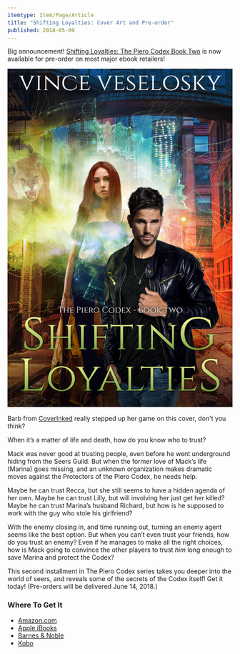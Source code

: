 ```yaml
---
itemtype: Item/Page/Article
title: "Shifting Loyalties: Cover Art and Pre-order"
published: 2018-05-09
---
```


Big announcement! <a
href="https://vince.veselosky.me/seers-guild/shifting-loyalties">Shifting
Loyalties: The Piero Codex Book Two</a> is now available for pre-order on most
major ebook retailers!

<img src="cover-PC2-ShiftingLoyalties.jpg" alt="Shifting Loyalties: The Piero Codex Book Two" />

Barb from <a href="http://coverinked.com">CoverInked</a> really stepped up her
game on this cover, don't you think?

When it’s a matter of life and death, how do you know who to trust?

Mack was never good at trusting people, even before he went underground hiding
from the Seers Guild. But when the former love of Mack’s life (Marina) goes
missing, and an unknown organization makes dramatic moves against the Protectors
of the Piero Codex, he needs help.<!--more-->

Maybe he can trust Recca, but she still seems to have a hidden agenda of her
own. Maybe he can trust Lilly, but will involving her just get her killed? Maybe
he can trust Marina’s husband Richard, but how is he supposed to work with the
guy who stole his girlfriend?

With the enemy closing in, and time running out, turning an enemy agent seems
like the best option. But when you can’t even trust your friends, how do you
trust an enemy? Even if he manages to make all the right choices, how is Mack
going to convince the other players to trust <em>him</em> long enough to save
Marina and protect the Codex?

This second installment in The Piero Codex series takes you deeper into the
world of seers, and reveals some of the secrets of the Codex itself! Get it
today! (Pre-orders will be delivered June 14, 2018.)

<h3>Where To Get It</h3>
<ul>
    <li><a
    href="https://www.amazon.com/gp/product/B07CRQNHJG?tag=mindvessel-20">Amazon.com</a></li>
    <li><a
    href="https://geo.itunes.apple.com/us/book/id1378435376?at=1000lLuu">Apple
    iBooks</a></li>
    <li><a
    href="https://www.tkqlhce.com/links/7968444/type/dlg/http://www.barnesandnoble.com/s/2940162009573">Barnes
    &amp; Noble</a></li>
    <li><a
    href="http://click.linksynergy.com/deeplink?murl=http%3A%2F%2Fwww.kobo.com%2Fsearch%3FQuery%3D9781948895019&amp;id=/HjoOCs/nPQ&amp;mid=37217">Kobo</a></li>
</ul>
&nbsp;
